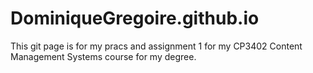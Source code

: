 # DominiqueGregoire.github.io
This git page is for my pracs and assignment 1 for my CP3402 Content Management Systems course for my degree.
